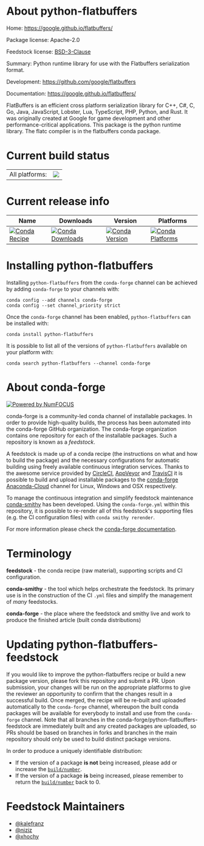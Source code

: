 About python-flatbuffers
========================

Home: https://google.github.io/flatbuffers/

Package license: Apache-2.0

Feedstock license: [BSD-3-Clause](https://github.com/conda-forge/python-flatbuffers-feedstock/blob/master/LICENSE.txt)

Summary: Python runtime library for use with the Flatbuffers serialization format.

Development: https://github.com/google/flatbuffers

Documentation: https://google.github.io/flatbuffers/

FlatBuffers is an efficient cross platform serialization library for C++, C#, C, Go, Java, JavaScript, Lobster, Lua, TypeScript, PHP, Python, and Rust. It was originally created at Google for game development and other performance-critical applications. This package is the python runtime library. The flatc compiler is in the flatbuffers conda package.


Current build status
====================


<table><tr><td>All platforms:</td>
    <td>
      <a href="https://dev.azure.com/conda-forge/feedstock-builds/_build/latest?definitionId=5713&branchName=master">
        <img src="https://dev.azure.com/conda-forge/feedstock-builds/_apis/build/status/python-flatbuffers-feedstock?branchName=master">
      </a>
    </td>
  </tr>
</table>

Current release info
====================

| Name | Downloads | Version | Platforms |
| --- | --- | --- | --- |
| [![Conda Recipe](https://img.shields.io/badge/recipe-python--flatbuffers-green.svg)](https://anaconda.org/conda-forge/python-flatbuffers) | [![Conda Downloads](https://img.shields.io/conda/dn/conda-forge/python-flatbuffers.svg)](https://anaconda.org/conda-forge/python-flatbuffers) | [![Conda Version](https://img.shields.io/conda/vn/conda-forge/python-flatbuffers.svg)](https://anaconda.org/conda-forge/python-flatbuffers) | [![Conda Platforms](https://img.shields.io/conda/pn/conda-forge/python-flatbuffers.svg)](https://anaconda.org/conda-forge/python-flatbuffers) |

Installing python-flatbuffers
=============================

Installing `python-flatbuffers` from the `conda-forge` channel can be achieved by adding `conda-forge` to your channels with:

```
conda config --add channels conda-forge
conda config --set channel_priority strict
```

Once the `conda-forge` channel has been enabled, `python-flatbuffers` can be installed with:

```
conda install python-flatbuffers
```

It is possible to list all of the versions of `python-flatbuffers` available on your platform with:

```
conda search python-flatbuffers --channel conda-forge
```


About conda-forge
=================

[![Powered by NumFOCUS](https://img.shields.io/badge/powered%20by-NumFOCUS-orange.svg?style=flat&colorA=E1523D&colorB=007D8A)](http://numfocus.org)

conda-forge is a community-led conda channel of installable packages.
In order to provide high-quality builds, the process has been automated into the
conda-forge GitHub organization. The conda-forge organization contains one repository
for each of the installable packages. Such a repository is known as a *feedstock*.

A feedstock is made up of a conda recipe (the instructions on what and how to build
the package) and the necessary configurations for automatic building using freely
available continuous integration services. Thanks to the awesome service provided by
[CircleCI](https://circleci.com/), [AppVeyor](https://www.appveyor.com/)
and [TravisCI](https://travis-ci.com/) it is possible to build and upload installable
packages to the [conda-forge](https://anaconda.org/conda-forge)
[Anaconda-Cloud](https://anaconda.org/) channel for Linux, Windows and OSX respectively.

To manage the continuous integration and simplify feedstock maintenance
[conda-smithy](https://github.com/conda-forge/conda-smithy) has been developed.
Using the ``conda-forge.yml`` within this repository, it is possible to re-render all of
this feedstock's supporting files (e.g. the CI configuration files) with ``conda smithy rerender``.

For more information please check the [conda-forge documentation](https://conda-forge.org/docs/).

Terminology
===========

**feedstock** - the conda recipe (raw material), supporting scripts and CI configuration.

**conda-smithy** - the tool which helps orchestrate the feedstock.
                   Its primary use is in the construction of the CI ``.yml`` files
                   and simplify the management of *many* feedstocks.

**conda-forge** - the place where the feedstock and smithy live and work to
                  produce the finished article (built conda distributions)


Updating python-flatbuffers-feedstock
=====================================

If you would like to improve the python-flatbuffers recipe or build a new
package version, please fork this repository and submit a PR. Upon submission,
your changes will be run on the appropriate platforms to give the reviewer an
opportunity to confirm that the changes result in a successful build. Once
merged, the recipe will be re-built and uploaded automatically to the
`conda-forge` channel, whereupon the built conda packages will be available for
everybody to install and use from the `conda-forge` channel.
Note that all branches in the conda-forge/python-flatbuffers-feedstock are
immediately built and any created packages are uploaded, so PRs should be based
on branches in forks and branches in the main repository should only be used to
build distinct package versions.

In order to produce a uniquely identifiable distribution:
 * If the version of a package **is not** being increased, please add or increase
   the [``build/number``](https://docs.conda.io/projects/conda-build/en/latest/resources/define-metadata.html#build-number-and-string).
 * If the version of a package **is** being increased, please remember to return
   the [``build/number``](https://docs.conda.io/projects/conda-build/en/latest/resources/define-metadata.html#build-number-and-string)
   back to 0.

Feedstock Maintainers
=====================

* [@kalefranz](https://github.com/kalefranz/)
* [@njzjz](https://github.com/njzjz/)
* [@xhochy](https://github.com/xhochy/)


